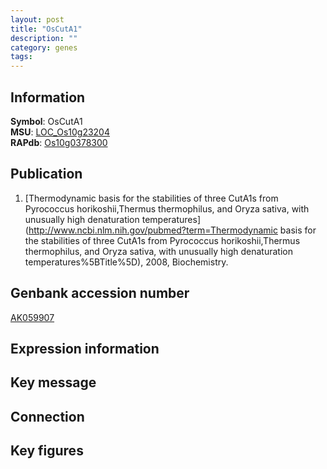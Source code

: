 ```yaml
---
layout: post
title: "OsCutA1"
description: ""
category: genes
tags: 
---
```


## Information
__Symbol__: OsCutA1  
__MSU__: [LOC_Os10g23204](http://rice.plantbiology.msu.edu/cgi-bin/ORF_infopage.cgi?orf=LOC_Os10g23204)  
__RAPdb__: [Os10g0378300](http://rapdb.dna.affrc.go.jp/viewer/gbrowse_details/irgsp1?name=Os10g0378300)  

## Publication
1. [Thermodynamic basis for the stabilities of three CutA1s from Pyrococcus horikoshii,Thermus thermophilus, and Oryza sativa, with unusually high denaturation temperatures](http://www.ncbi.nlm.nih.gov/pubmed?term=Thermodynamic basis for the stabilities of three CutA1s from Pyrococcus horikoshii,Thermus thermophilus, and Oryza sativa, with unusually high denaturation temperatures%5BTitle%5D), 2008, Biochemistry.

## Genbank accession number
[AK059907](http://www.ncbi.nlm.nih.gov/nuccore/AK059907)  

## Expression information

## Key message

## Connection

## Key figures


